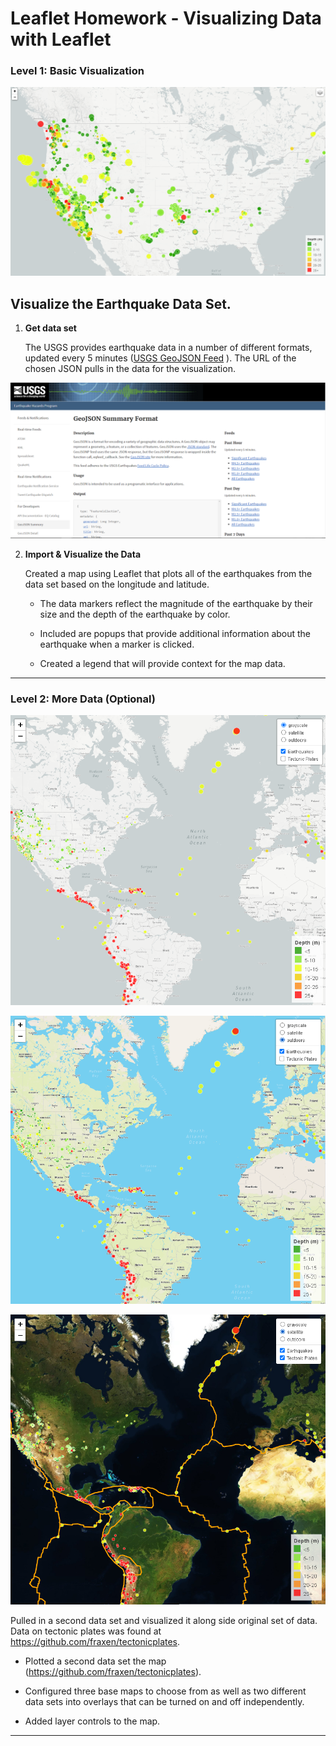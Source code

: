# Leaflet Homework - Visualizing Data with Leaflet

### Level 1: Basic Visualization

![2-BasicMap](Images/2-BasicMap.png)

## Visualize the Earthquake Data Set.

1. **Get  data set**

   The USGS provides earthquake data in a number of different formats, updated every 5 minutes ([USGS GeoJSON Feed](http://earthquake.usgs.gov/earthquakes/feed/v1.0/geojson.php) ). The URL of the chosen JSON pulls in the data for the visualization.

  ![3-Data](Images/3-Data.png)

2. **Import & Visualize the Data**

   Created a map using Leaflet that plots all of the earthquakes from the data set based on the longitude and latitude.

   * The data markers  reflect the magnitude of the earthquake by their size and the depth of the earthquake by color. 

   * Included are popups that provide additional information about the earthquake when a marker is clicked.

   * Created a legend that will provide context for the map data.

- - -

### Level 2: More Data (Optional)

![Advanced](Images/step2-1.png)

![Advanced](Images/step2-2.png)

![Advanced](Images/step2-3.png)

Pulled in a second data set and visualized it along side  original set of data. Data on tectonic plates was found at <https://github.com/fraxen/tectonicplates>.


* Plotted a second data set the map (<https://github.com/fraxen/tectonicplates>).

* Configured three base maps to choose from as well as two different data sets into overlays that can be turned on and off independently.

* Added layer controls to the map.

- - -

